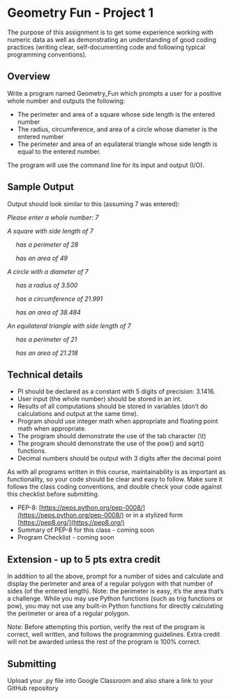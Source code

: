 # Geometry Fun - Project 1

The purpose of this assignment is to get some experience working with numeric data as well as demonstrating an understanding of good coding practices (writing clear, self-documenting code and following typical programming conventions).

## Overview

Write a program named Geometry_Fun which prompts a user for a positive whole number and outputs the following:
- The perimeter and area of a square whose side length is the entered number
- The radius, circumference, and area of a circle whose diameter is the entered number
- The perimeter and area of an equilateral triangle whose side length is equal to the entered number.

The program will use the command line for its input and output (I/O).

## Sample Output

Output should look similar to this (assuming 7 was entered):

*Please enter a whole number: 7*

*A square with side length of 7*

&nbsp;&nbsp;&nbsp;&nbsp; *has a perimeter of 28*

&nbsp;&nbsp;&nbsp;&nbsp; *has an area of 49*

*A circle with a diameter of 7*

&nbsp;&nbsp;&nbsp;&nbsp; *has a radius of 3.500*

&nbsp;&nbsp;&nbsp;&nbsp; *has a circumference of 21.991*

&nbsp;&nbsp;&nbsp;&nbsp; *has an area of 38.484*

*An equilateral triangle with side length of 7*

&nbsp;&nbsp;&nbsp;&nbsp;    *has a perimeter of 21*

&nbsp;&nbsp;&nbsp;&nbsp;    *has an area of 21.218*

## Technical details
- PI should be declared as a constant with 5 digits of precision: 3.1416.
- User input (the whole number) should be stored in an int.
- Results of all computations should be stored in variables (don’t do calculations and output at the same time).
- Program should use integer math when appropriate and floating point math when appropriate.
- The program should demonstrate the use of the tab character (\t)
- The program should demonstrate the use of the pow() and sqrt() functions.
- Decimal numbers should be output with 3 digits after the decimal point

As with all programs written in this course, maintainability is as important as functionality, so your code should be clear and easy to follow.  Make sure it follows the class coding conventions, and double check your code against this checklist before submitting.

- PEP-8: [https://peps.python.org/pep-0008/](https://peps.python.org/pep-0008/) or in a stylized form [https://pep8.org/](https://pep8.org/)
- Summary of PEP-8 for this class - coming soon
- Program Checklist - coming soon

## Extension - up to 5 pts extra credit
In addition to all the above, prompt for a number of sides and calculate and display the perimeter and area of a regular polygon with that number of sides (of the entered length). Note: the perimeter is easy, it’s the area that’s a challenge. While you may use Python functions (such as trig functions or pow), you may not use any built-in Python functions for directly calculating the perimeter or area of a regular polygon.

Note: Before attempting this portion, verify the rest of the program is correct, well written, and follows the programming guidelines. Extra credit will not be awarded unless the rest of the program is 100% correct.

## Submitting

Upload your .py file into Google Classroom and also share a link to your GitHub repository
